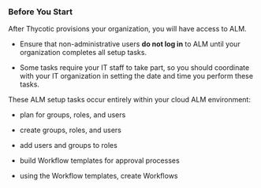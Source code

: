 ﻿[title]: # (Before You Start)
[tags]: # (Account Lifecycle Manager,ALM,)
[priority]: # (5305)

### Before You Start

After Thycotic provisions your organization, you will have access to ALM.

* Ensure that non-administrative users **do not log in** to ALM until your organization completes all setup tasks.

* Some tasks require your IT staff to take part, so you should coordinate with your IT organization in setting the date and time you perform these tasks.

These ALM setup tasks occur entirely within your cloud ALM environment:

* plan for groups, roles, and users

* create groups, roles, and users

* add users and groups to roles

* build Workflow templates for approval processes

* using the Workflow templates, create Workflows
 


